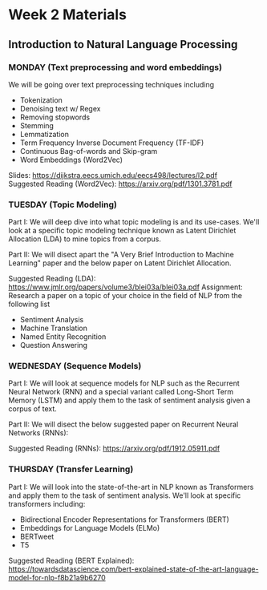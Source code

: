 # Week 2 Materials
## Introduction to Natural Language Processing
### MONDAY (Text preprocessing and word embeddings)
We will be going over text preprocessing techniques including 
- Tokenization
- Denoising text w/ Regex
- Removing stopwords
- Stemming
- Lemmatization
- Term Frequency Inverse Document Frequency (TF-IDF)
- Continuous Bag-of-words and Skip-gram
- Word Embeddings (Word2Vec)

Slides: https://dijkstra.eecs.umich.edu/eecs498/lectures/l2.pdf <br>
Suggested Reading (Word2Vec): https://arxiv.org/pdf/1301.3781.pdf


### TUESDAY (Topic Modeling)
Part I: We will deep dive into what topic modeling is and its use-cases. We'll look at a specific topic modeling technique known as Latent Dirichlet Allocation (LDA) to mine topics from a corpus.

Part II: We will disect apart the "A Very Brief Introduction to Machine Learning" paper and the below paper on Latent Dirichlet Allocation.

Suggested Reading (LDA): https://www.jmlr.org/papers/volume3/blei03a/blei03a.pdf
Assignment: Research a paper on a topic of your choice in the field of NLP from the following list
- Sentiment Analysis
- Machine Translation
- Named Entity Recognition
- Question Answering


### WEDNESDAY (Sequence Models)
Part I: We will look at sequence models for NLP such as the Recurrent Neural Network (RNN) and a special variant called Long-Short Term Memory (LSTM) and apply them
to the task of sentiment analysis given a corpus of text.

Part II: We will disect the below suggested paper on Recurrent Neural Networks (RNNs):

Suggested Reading (RNNs): https://arxiv.org/pdf/1912.05911.pdf

### THURSDAY (Transfer Learning)

Part I: We will look into the state-of-the-art in NLP known as Transformers and apply them to the task of sentiment analysis. We'll look at specific transformers including:
- Bidirectional Encoder Representations for Transformers (BERT)
- Embeddings for Language Models (ELMo)
- BERTweet
- T5

Suggested Reading (BERT Explained): https://towardsdatascience.com/bert-explained-state-of-the-art-language-model-for-nlp-f8b21a9b6270
